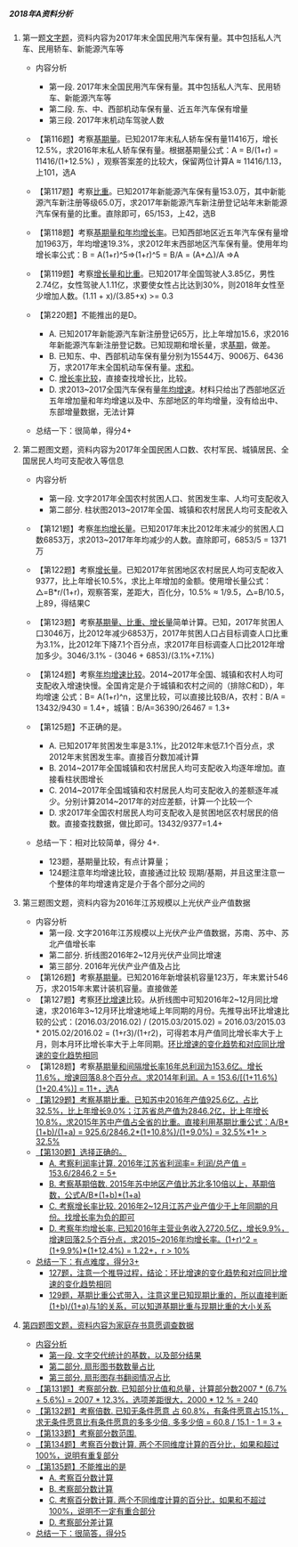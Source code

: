 ##### 2018年A资料分析

1. 第一题<u>文字题</u>，资料内容为2017年末全国民用汽车保有量。其中包括私人汽车、民用轿车、新能源汽车等

   - 内容分析
     - 第一段. 2017年末全国民用汽车保有量。其中包括私人汽车、民用轿车、新能源汽车等
     - 第二段. 东、中、西部机动车保有量、近五年汽车保有增量
     - 第三段. 2017年末机动车驾驶人数

   - 【第116题】考察<u>基期量</u>。已知2017年末私人轿车保有量11416万，增长12.5%，求2016年末私人轿车保有量。根据基期量公式：A = B/(1+r) = 11416/(1+12.5%) ，观察答案差的比较大，保留两位计算A ≈ 11416/1.13，上101，选A
   - 【第117题】考察<u>比重</u>。已知2017年新能源汽车保有量153.0万，其中新能源汽车新注册等级65.0万，求2017年新能源汽车新注册登记站年末新能源汽车保有量的比重。直除即可，65/153，上42，选B
   - 【第118题】考察<u>基期量和年均增长率</u>。已知西部地区近五年汽车保有量增加1963万，年均增速19.3%，求2012年末西部地区汽车保有量。使用年均增长率公式：B = A(1+r)^5=>(1+r)^5 = B/A = (A+△)/A =>A
   - 【第119题】考察<u>增长量和比重</u>。已知2017年全国驾驶人3.85亿，男性2.74亿，女性驾驶人1.11亿，求要使女性占比达到30%，则2018年女性至少增加人数。(1.11 + x)/(3.85+x) >= 0.3
   - 【第220题】不能推出的是D。
     - A. 已知2017年新能源汽车新注册登记65万，比上年增加15.6，求2016年新能源汽车新注册登记数。已知现期和增长量，求<u>基期</u>，做差。
     - B. 已知东、中、西部机动车保有量分别为15544万、9006万、6436万，求2017年末全国机动车保有量。<u>求和</u>。
     - C. <u>增长率比较</u>，直接查找增长比，比较。
     - D. 求2013~2017全国汽车保有量<u>年均增速</u>。材料只给出了西部地区近五年增加量和年均增速以及中、东部地区的年均增量，没有给出中、东部增量数据，无法计算
   - 总结一下：很简单，得分4+

2. 第二题图文题，资料内容为2017年全国民困人口数、农村军民、城镇居民、全国居民人均可支配收入等信息

   - 内容分析
     - 第一段. 文字2017年全国农村贫困人口、贫困发生率、人均可支配收入
     - 第二部分. 柱状图2013~2017年全国、城镇和农村居民人均可支配收入

   - 【第121题】考察<u>年均增长量</u>。已知2017年末比2012年末减少的贫困人口数6853万，求2013~2017年年均减少的人数。直除即可，6853/5 = 1371万
   - 【第122题】考察<u>增长量</u>。已知2017年贫困地区农村居民人均可支配收入9377，比上年增长10.5%，求比上年增加的金额。使用增长量公式：△=B*r/(1+r)，观察答案，差距大，百化分，10.5% ≈ 1/9.5，△=B/10.5，上89，得结果C
   - 【第123题】考察<u>基期量、比重、增长量</u>简单计算。已知，2017年贫困人口3046万，比2012年减少6853万，2017年贫困人口占目标调查人口比重为3.1%，比2012年下降7.1个百分点，求2017年目标调查人口比2012年增加多少。3046/3.1% - (3046 + 6853)/(3.1%+7.1%)
   - 【第124题】考察<u>年均增速比较</u>。2014~2017年全国、城镇和农村人均可支配收入增速快慢。全国肯定是介于城镇和农村之间的（排除C和D），年均增速 公式：B= A(1+r)^n，这里比较，可以直接比较B/A，农村：B/A = 13432/9430 = 1.4+，城镇：B/A=36390/26467 = 1.3+
   - 【第125题】不正确的是。
     - A. 已知2017年贫困发生率是3.1%，比2012年末低7.1个百分点，求2012年末贫困发生率。直接百分数加减计算
     - B. 2014~2017年全国城镇和农村居民人均可支配收入均逐年增加。直接看柱状图增长
     - C. 2014~2017年全国城镇和农村居民人均可支配收入的差额逐年减少。分别计算2014~2017年的对应差额，计算一个比较一个
     - D. 求2017年全国农村居民人均可支配收入是贫困地区农村居民的倍数。直接查找数据，做比即可。13432/9377=1.4+
   - 总结一下：相对比较简单，得分 4+. 
     - 123题，基期量比较，有点计算量；
     - 124题注意年均增速比较，直接通过比较 现期/基期，并且这里注意一个整体的年均增速肯定是介于各个部分之间的

3. 第三题图文题，资料内容为2016年江苏规模以上光伏产业产值数据

   - 内容分析
     - 第一段. 文字2016年江苏规模以上光伏产业产值数据，苏南、苏中、苏北产值增长率
     - 第二部分. 折线图2016年2~12月光伏产业同比增速
     - 第三部分. 2016年光伏产业产值及占比
   - 【第126题】考察<u>基期量</u>。已知2016年新增装机容量123万，年末累计546万，求2015年末累计装机容量。直接做差
   - 【第127题】考察<u>环比增速</u>比较。从折线图中可知2016年2~12月同比增速，求2016年3~12月环比增速地域上年同期的月份。先推导出环比增速比较的公式：(2016.03/2016.02) / (2015.03/2015.02) = 2016.03/2015.03 * 2015.02/2016.02 = (1+r3)/(1+r2)，可得若本月产值同比增长率大于上月，则本月环比增长率大于上年同期。<u>环比增速的变化趋势和对应同比增速的变化趋势相同</u>
   - 【第128题】考察<u>基期量和间隔增长率16年总利润为153.6亿。增长11.6%，增速回落8.8个百分点。求2014年利润。A = 153.6/[(1+11.6%)(1+20.4%)]  = 11+，选A
   - 【第129题】考察<u>基期比重</u>。已知苏中2016年产值925.6亿，占比32.5%，比上年增长9.0%；江苏省总产值为2846.2亿，比上年增长10.8%，求2015年苏中产值占全省的比重。直接利用基期比重公式：A/B\*(1+b)/(1+a) = 925.6/2846.2\*(1+10.8%)/(1+9.0%) = 32.5%\*1+ > 32.5%
   - 【第130题】选择正确的。
     - A. 考察利润率计算. 2016年江苏省利润率= 利润/总产值 = 153.6/2846.2 = 5+
     - B. 考察基期倍数.  2015年苏中地区产值比苏北多10倍以上，基期倍数，公式A/B\*(1+b)\*(1+a)
     - C. 考察增长率比较. 2016年2~12月江苏产业产值少于上年同期的月份。找增长率为负的即可
     - D. 考察年均增长率. 已知2016年主营业务收入2720.5亿，增长9.9%，增速回落2.5个百分点，求2015~2016年均增长率。(1+r)^2 = (1+9.9%)*(1+12.4%) = 1.22+，r > 10%
   - 总结一下：有点难度，得分3+
     - 127题，注意一个推导过程，结论：环比增速的变化趋势和对应同比增速的变化趋势相同
     - 129题，基期比重公式带入，注意这里已知现期比重的，所以直接判断(1+b)/(1+a)与1的关系，可以知道基期比重与现期比重的大小关系

4. 第四题图文题，资料内容为家庭存书意愿调查数据

   - 内容分析
     - 第一段. 文字交代统计的基数，以及部分结果
     - 第二部分. 扇形图书数数量占比
     - 第三部分. 扇形图存书翻阅情况占比
   - 【第131题】考察<u>部分数</u>. 已知部分比值和总量，计算部分数2007 * (6.7% + 5.6%) = 2007 * 12.3%，选项差距很大，2000 * 12 % = 240
   - 【第132题】考察<u>倍数</u>. 已知无条件愿意 占 60.8%，有条件愿意占15.1%，求无条件愿意比有条件愿意的多多少倍. 多多少倍 = 60.8 / 15.1 - 1 = 3 + 
   - 【第133题】考察<u>部分数</u>范围.
   - 【第134题】考察百分数计算. 两个不同维度计算的百分比，如果和超过100%，说明有重复部分
   - 【第135题】不能推出的是
     - A. 考察百分数计算 
     - B. 考察<u>部分数计算</u>
     - C. 考察百分数计算. 两个不同维度计算的百分比，如果和不超过100%，说明不一定有重合部分
     - D. 考察部分差计算
   - 总结一下：很简答，得分5

